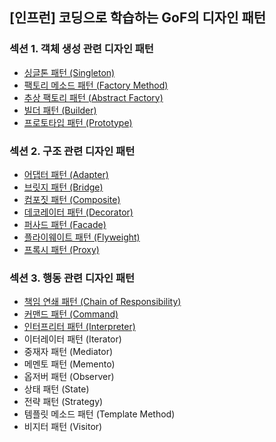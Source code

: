 ## [인프런] 코딩으로 학습하는 GoF의 디자인 패턴

### 섹션 1. 객체 생성 관련 디자인 패턴

- <a href="md/_01_creational_patterns/01.Singleton.md">싱글톤 패턴 (Singleton)</a>
- <a href="md/_01_creational_patterns/02.Factory Method.md">팩토리 메소드 패턴 (Factory Method)</a>
- <a href="md/_01_creational_patterns/03.Abstract Factory.md">추상 팩토리 패턴 (Abstract Factory)</a>
- <a href="md/_01_creational_patterns/04.Builder.md">빌더 패턴 (Builder)</a>
- <a href="md/_01_creational_patterns/05.Prototype.md">프로토타입 패턴 (Prototype)</a>

### 섹션 2. 구조 관련 디자인 패턴

- <a href="md/_02_structural_patterns/06.Adapter.md">어댑터 패턴 (Adapter)</a>
- <a href="md/_02_structural_patterns/07.Bridge.md">브릿지 패턴 (Bridge)</a>
- <a href="md/_02_structural_patterns/08.Composite.md">컴포짓 패턴 (Composite)</a>
- <a href="md/_02_structural_patterns/09.Decorator.md">데코레이터 패턴 (Decorator)</a>
- <a href="md/_02_structural_patterns/10.Facade.md">퍼사드 패턴 (Facade)</a>
- <a href="md/_02_structural_patterns/11.Flyweight.md">플라이웨이트 패턴 (Flyweight)</a>
- <a href="md/_02_structural_patterns/12.Proxy.md">프록시 패턴 (Proxy)</a>

### 섹션 3. 행동 관련 디자인 패턴

- <a href="md/_03_behavioral_patterns/13.Chain of Responsibility.md">책임 연쇄 패턴 (Chain of Responsibility)</a>
- <a href="md/_03_behavioral_patterns/14.Command.md">커맨드 패턴 (Command)</a>
- <a href="md/_03_behavioral_patterns/15.Interpreter.md">인터프리터 패턴 (Interpreter)</a>
- 이터레이터 패턴 (Iterator)
- 중재자 패턴 (Mediator)
- 메멘토 패턴 (Memento)
- 옵저버 패턴 (Observer)
- 상태 패턴 (State)
- 전략 패턴 (Strategy)
- 템플릿 메소드 패턴 (Template Method)
- 비지터 패턴 (Visitor)
